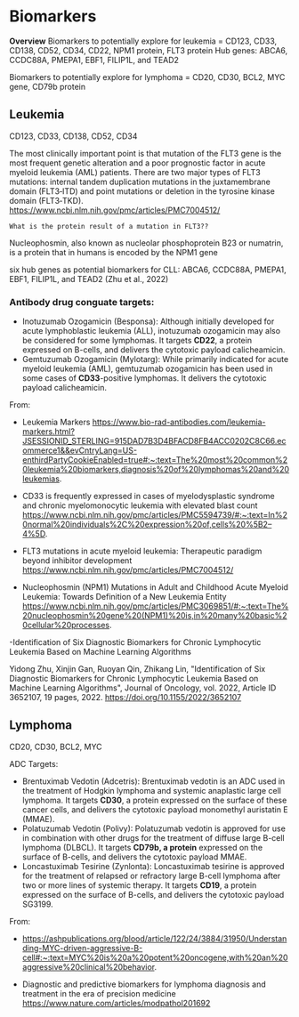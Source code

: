 # Biomarkers

**Overview**
Biomarkers to potentially explore for leukemia = CD123, CD33, CD138, CD52, CD34, CD22, NPM1 protein, FLT3 protein 
Hub genes: ABCA6, CCDC88A, PMEPA1, EBF1, FILIP1L, and TEAD2

Biomarkers to potentially explore for lymphoma = CD20, CD30, BCL2, MYC gene, CD79b protein

## Leukemia

CD123, CD33, CD138, CD52, CD34

The most clinically important point is that mutation of the FLT3 gene is the most frequent genetic alteration and a poor prognostic factor in acute myeloid leukemia (AML) patients. There are two major types of FLT3 mutations: internal tandem duplication mutations in the juxtamembrane domain (FLT3‐ITD) and point mutations or deletion in the tyrosine kinase domain (FLT3‐TKD). https://www.ncbi.nlm.nih.gov/pmc/articles/PMC7004512/

    What is the protein result of a mutation in FLT3?? 

Nucleophosmin, also known as nucleolar phosphoprotein B23 or numatrin, is a protein that in humans is encoded by the NPM1 gene

six hub genes as potential biomarkers for CLL: ABCA6, CCDC88A, PMEPA1, EBF1, FILIP1L, and TEAD2 (Zhu et al., 2022) 

### Antibody drug conguate targets: 

- Inotuzumab Ozogamicin (Besponsa): Although initially developed for acute lymphoblastic leukemia (ALL), inotuzumab ozogamicin may also be considered for some lymphomas. It targets **CD22**, a protein expressed on B-cells, and delivers the cytotoxic payload calicheamicin.
- Gemtuzumab Ozogamicin (Mylotarg): While primarily indicated for acute myeloid leukemia (AML), gemtuzumab ozogamicin has been used in some cases of **CD33**-positive lymphomas. It delivers the cytotoxic payload calicheamicin.


From:
- Leukemia Markers
https://www.bio-rad-antibodies.com/leukemia-markers.html?JSESSIONID_STERLING=915DAD7B3D4BFACD8FB4ACC0202C8C66.ecommerce1&&evCntryLang=US-enthirdPartyCookieEnabled=true#:~:text=The%20most%20common%20leukemia%20biomarkers,diagnosis%20of%20lymphomas%20and%20leukemias.

- CD33 is frequently expressed in cases of myelodysplastic syndrome and chronic myelomonocytic leukemia with elevated blast count
https://www.ncbi.nlm.nih.gov/pmc/articles/PMC5594739/#:~:text=In%20normal%20individuals%2C%20expression%20of,cells%20%5B2–4%5D.

- FLT3 mutations in acute myeloid leukemia: Therapeutic paradigm beyond inhibitor development https://www.ncbi.nlm.nih.gov/pmc/articles/PMC7004512/

- Nucleophosmin (NPM1) Mutations in Adult and Childhood Acute Myeloid Leukemia: Towards Definition of a New Leukemia Entity https://www.ncbi.nlm.nih.gov/pmc/articles/PMC3069851/#:~:text=The%20nucleophosmin%20gene%20(NPM1)%20is,in%20many%20basic%20cellular%20processes.

-Identification of Six Diagnostic Biomarkers for Chronic Lymphocytic Leukemia Based on Machine Learning Algorithms 

Yidong Zhu, Xinjin Gan, Ruoyan Qin, Zhikang Lin, "Identification of Six Diagnostic Biomarkers for Chronic Lymphocytic Leukemia Based on Machine Learning Algorithms", Journal of Oncology, vol. 2022, Article ID 3652107, 19 pages, 2022. https://doi.org/10.1155/2022/3652107


## Lymphoma

CD20, CD30, BCL2, MYC

ADC Targets:

- Brentuximab Vedotin (Adcetris): Brentuximab vedotin is an ADC used in the treatment of Hodgkin lymphoma and systemic anaplastic large cell lymphoma. It targets **CD30**, a protein expressed on the surface of these cancer cells, and delivers the cytotoxic payload monomethyl auristatin E (MMAE).
- Polatuzumab Vedotin (Polivy): Polatuzumab vedotin is approved for use in combination with other drugs for the treatment of diffuse large B-cell lymphoma (DLBCL). It targets **CD79b, a protein** expressed on the surface of B-cells, and delivers the cytotoxic payload MMAE.
- Loncastuximab Tesirine (Zynlonta): Loncastuximab tesirine is approved for the treatment of relapsed or refractory large B-cell lymphoma after two or more lines of systemic therapy. It targets **CD19**, a protein expressed on the surface of B-cells, and delivers the cytotoxic payload SG3199.

From:
- https://ashpublications.org/blood/article/122/24/3884/31950/Understanding-MYC-driven-aggressive-B-cell#:~:text=MYC%20is%20a%20potent%20oncogene,with%20an%20aggressive%20clinical%20behavior.

- Diagnostic and predictive biomarkers for lymphoma diagnosis and treatment in the era of precision medicine https://www.nature.com/articles/modpathol201692